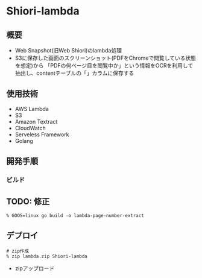 # Shiori-lambda
## 概要
- Web Snapshot(旧Web Shiori)のlambda処理
- S3に保存した画面のスクリーンショット(PDFをChromeで閲覧している状態を想定)から
「PDFの何ページ目を閲覧中か」という情報をOCRを利用して抽出し、contentテーブルの「」カラムに保存する
## 使用技術
- AWS Lambda
- S3
- Amazon Textract
- CloudWatch
- Serveless Framework
- Golang

## 開発手順
### ビルド
## TODO: 修正
```shell
% GOOS=linux go build -o lambda-page-number-extract
```
## デプロイ
```shell
# zip作成
% zip lambda.zip Shiori-lambda
```

- zipアップロード

